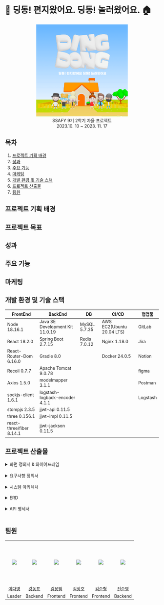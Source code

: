 # :love_letter: 딩동! 편지왔어요. 딩동! 놀러왔어요. :house:
<div align="center">
    <img src="etc/assets/Logo_square.png" width="300px"/>   <br />
    SSAFY 9기 2학기 자율 프로젝트 <br />
    2023.10. 10 ~ 2023. 11. 17<br />
</div>  


## 목차
1. [프로젝트 기획 배경](#프로젝트-기획-배경) 
2. [성과](#성과) 
3. [주요 기능](#주요-기능)  
4. [마케팅](#마케팅)
5. [개발 환경 및 기술 스택](#개발-환경-및-기술-스택) 
6. [프로젝트 산출물](#프로젝트-산출물) 
7. [팀원](#팀원) 

## 프로젝트 기획 배경 

## 프로젝트 목표

## 성과

## 주요 기능

## 마케팅 

## 개발 환경 및 기술 스택
| FrontEnd                | BackEnd                         | DB            | CI/CD                     | 협업툴    |
| ----------------------- | ------------------------------- | ------------- |-------------------------- | -------- |
| Node 18.16.1            | Java SE Development Kit 11.0.19 | MySQL 5.7.35  | AWS EC2(Ubuntu 20.04 LTS) | GitLab   |
| React 18.2.0            | Spring Boot 2.7.15              | Redis 7.0.12  | Nginx 1.18.0              | Jira     |
| React-Router-Dom 6.16.0 | Gradle 8.0                      |               | Docker 24.0.5             | Notion   |
| Recoil 0.7.7            | Apache Tomcat 9.0.78            |               |                           | figma    |
| Axios 1.5.0             | modelmapper 3.1.1               |               |                           | Postman  |
| sockjs-client 1.6.1     | logstash-logback-encoder 4.1.1  |               |                           | Logstash |
| stompjs 2.3.5           | jjwt-api 0.11.5                 |               |                           |          |
| three 0.156.1           | jjwt-impl 0.11.5                |               |                           |          |
| react-three/fiber 8.14.1| jjwt-jackson 0.11.5             |               |                           |          |

## 프로젝트 산출물 
<details>
<summary>화면 정의서 & 와이어프레임</summary> 
</details> <br/> 
<details>
<summary>요구사항 정의서</summary> 
</details> <br/> 
<details>
<summary>시스템 아키텍처</summary> 
</details> <br/> 
<details>
<summary>ERD</summary> 
<img src="etc/assets/erd.png" width="300px"/>   <br />
</details> <br/> 
<details>
<summary>API 명세서</summary> 
</details> <br/> 

## 팀원
<table>
    <tr>
        <td height="140px" align="center"> 
            <img src="https://avatars.githubusercontent.com/Dayoung1014" width="140px" /> 
        </td>
        <td height="140px" align="center">  
            <img src="https://avatars.githubusercontent.com/97Kzone" width="140px" /> </td>
        </td>
        <td height="140px" align="center">
            <img src="https://avatars.githubusercontent.com/KyongBeom" width="140px" /> </td>
        </td>
        <td height="140px" align="center"> 
            <img src="https://avatars.githubusercontent.com/KJH0406" width="140px" /> </td>
        </td>
        <td height="140px" align="center">
            <img src="https://avatars.githubusercontent.com/Semibro" width="140px" /> </td>        
        </td>
        <td height="140px" align="center">
            <img src="https://avatars.githubusercontent.com/meoldae" width="140px" /> </td>
        </td>
    </tr>
    <tr>
        <td align="center"> <a href="https://github.com/Dayoung1014"> 이다영 </a></td>
        <td align="center"> <a href="https://github.com/97Kzone"> 강동표 </a></td>
        <td align="center"> <a href="https://github.com/KyongBeom"> 김용범 </a> </td>
        <td align="center"> <a href="https://github.com/KJH0406"> 김장호 </a> </td>
        <td align="center"> <a href="https://github.com/Semibro"> 김준형 </a></td>
        <td align="center"> <a href="https://github.com/meoldae"> 전준영 </a></td>
    </tr>
    <tr>
        <td align="center">Leader</td>
        <td align="center">Backend</td>
        <td align="center">Frontend</td>
        <td align="center">Frontend</td>
        <td align="center">Frontend</td>
        <td align="center">Backend</td>
    </tr>
</table>
 
